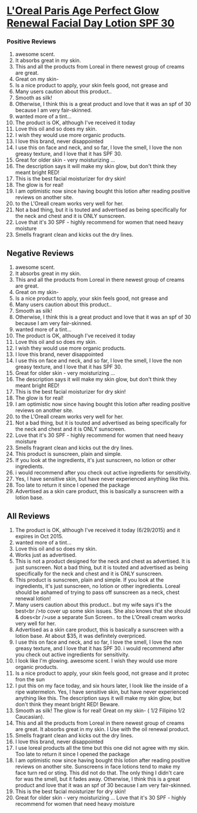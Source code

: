 # [L&#x27;Oreal Paris Age Perfect Glow Renewal Facial Day Lotion SPF 30](https://products.checkmycream.com/products/L&#x27;Oreal-Paris-Age-Perfect-Glow-Renewal-Facial-Day-Lotion-SPF-30.html)

### Positive Reviews

<ol>
      <li>awesome scent.</li>
      <li>It absorbs great in my skin.</li>
      <li>This and all the products from Loreal in there newest group of creams are great.</li>
      <li>Great on my skin-</li>
      <li>Is a nice product to apply, your skin feels good, not grease and</li>
      <li>Many users caution about this product..</li>
      <li>Smooth as silk!</li>
      <li>Otherwise, I think this is a great product and love that it was an spf of 30 because I am very fair-skinned.</li>
      <li>wanted more of a tint...</li>
      <li>The product is OK, although I&#x27;ve received it today</li>
      <li>Love this oil and so does my skin.</li>
      <li>I wish they would use more organic products.</li>
      <li>I love this brand, never disappointed</li>
      <li>I use this on face and neck, and so far, I love the smell, I love the non greasy texture, and I love that it has SPF 30.  </li>
      <li>Great for older skin - very moisturizing ...</li>
      <li>The description says it will make my skin glow, but don&#x27;t think they meant bright RED!  </li>
      <li>This is the best facial moisturizer for dry skin!</li>
      <li>The glow is for real!</li>
      <li>I am optimistic now since having bought this lotion after reading positive reviews on another site.</li>
      <li>to the L&#x27;Oreall cream works very well for her.</li>
      <li>Not a bad thing, but it is touted and advertised as being specifically for the neck and chest and it is ONLY sunscreen.</li>
      <li>Love that it&#x27;s 30 SPF - highly recommend for women that need heavy moisture</li>
      <li>Smells fragrant clean and kicks out the dry lines.</li>
</ol>


<h2>Negative Reviews</h2>
<ol>
<li> awesome scent.</li>
<li> It absorbs great in my skin.</li>
<li> This and all the products from Loreal in there newest group of creams are great.</li>
<li> Great on my skin-</li>
<li> Is a nice product to apply, your skin feels good, not grease and</li>
<li> Many users caution about this product..</li>
<li> Smooth as silk!</li>
<li> Otherwise, I think this is a great product and love that it was an spf of 30 because I am very fair-skinned.</li>
<li> wanted more of a tint...</li>
<li> The product is OK, although I&#x27;ve received it today</li>
<li> Love this oil and so does my skin.</li>
<li> I wish they would use more organic products.</li>
<li> I love this brand, never disappointed</li>
<li> I use this on face and neck, and so far, I love the smell, I love the non greasy texture, and I love that it has SPF 30.  </li>
<li> Great for older skin - very moisturizing ...</li>
<li> The description says it will make my skin glow, but don&#x27;t think they meant bright RED!  </li>
<li> This is the best facial moisturizer for dry skin!</li>
<li> The glow is for real!</li>
<li> I am optimistic now since having bought this lotion after reading positive reviews on another site.</li>
<li> to the L&#x27;Oreall cream works very well for her.</li>
<li> Not a bad thing, but it is touted and advertised as being specifically for the neck and chest and it is ONLY sunscreen.</li>
<li> Love that it&#x27;s 30 SPF - highly recommend for women that need heavy moisture</li>
<li> Smells fragrant clean and kicks out the dry lines.</li>
<li> This product is sunscreen, plain and simple.  </li>
<li> If you look at the ingredients, it&#x27;s just sunscreen, no lotion or other ingredients.  </li>
<li> i would recommend after you check out active ingredients for sensitivity.</li>
<li> Yes, I have sensitive skin, but have never experienced anything like this.</li>
<li> Too late to return it since I opened the package</li>
<li> Advertised as a skin care product, this is basically a sunscreen with a lotion base.</li>
</ol>

<h2>All Reviews</h2>

<ol>
    <li> The product is OK, although I&#x27;ve received it today (6/29/2015) and it expires in Oct 2015.</li>
    <li> wanted more of a tint...</li>
    <li> Love this oil and so does my skin.</li>
    <li> Works just as advertised.</li>
    <li> This is not a product designed for the neck and chest as advertised.  It is just sunscreen.  Not a bad thing, but it is touted and advertised as being specifically for the neck and chest and it is ONLY sunscreen.</li>
    <li> This product is sunscreen, plain and simple.  If you look at the ingredients, it&#x27;s just sunscreen, no lotion or other ingredients.  Loreal should be ashamed of trying to pass off sunscreen as a neck, chest renewal lotion!</li>
    <li> Many users caution about this product.. but my wife says it&#x27;s the best&lt;br /&gt;to cover up some skin issues.  She also knows that she should &amp; does&lt;br /&gt;use a separate Sun Screen.. to the L&#x27;Oreall cream works very well for her.</li>
    <li> Advertised as a skin care product, this is basically a sunscreen with a lotion base. At about $35, it was definitely overpriced.</li>
    <li> I use this on face and neck, and so far, I love the smell, I love the non greasy texture, and I love that it has SPF 30.  i would recommend after you check out active ingredients for sensitivity.</li>
    <li> I look like I&#x27;m glowing. awesome scent. I wish they would use more organic products.</li>
    <li> Is a nice product to apply, your skin feels good, not grease and it protec fron the sun</li>
    <li> I put this on my face today, and six hours later, I look like the inside of a ripe watermelon. Yes, I have sensitive skin, but have never experienced anything like this. The description says it will make my skin glow, but don&#x27;t think they meant bright RED!  Beware.</li>
    <li> Smooth as silk! The glow is for real! Great on my skin- ( 1/2 Filipino 1/2 Caucasian).</li>
    <li> This and all the products from Loreal in there newest group of creams are great. It absorbs great in my skin. I Use with the oil renewal product.</li>
    <li> Smells fragrant clean and kicks out the dry lines.</li>
    <li> I love this brand, never disappointed</li>
    <li> I use loreal products all the time but this one did not agree with my skin.  Too late to return it since I opened the package</li>
    <li> I am optimistic now since having bought this lotion after reading positive reviews on another site. Sunscreens in face lotions tend to make my face turn red or sting. This did not do that. The only thing I didn&#x27;t care for was the smell, but it fades away. Otherwise, I think this is a great product and love that it was an spf of 30 because I am very fair-skinned.</li>
    <li> This is the best facial moisturizer for dry skin!</li>
    <li> Great for older skin - very moisturizing ... Love that it&#x27;s 30 SPF - highly recommend for women that need heavy moisture</li>
</ol>




